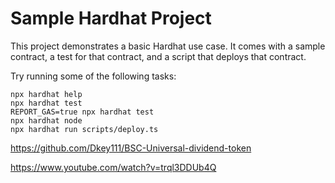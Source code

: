 # Sample Hardhat Project

This project demonstrates a basic Hardhat use case. It comes with a sample contract, a test for that contract, and a script that deploys that contract.

Try running some of the following tasks:

```shell
npx hardhat help
npx hardhat test
REPORT_GAS=true npx hardhat test
npx hardhat node
npx hardhat run scripts/deploy.ts
```





https://github.com/Dkey111/BSC-Universal-dividend-token

https://www.youtube.com/watch?v=trql3DDUb4Q
